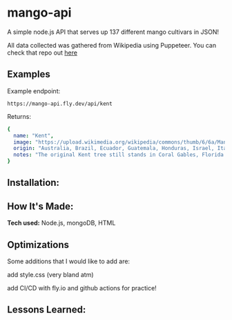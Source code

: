 # mango-api

A simple node.js API that serves up 137 different mango cultivars in JSON!

All data collected was gathered from Wikipedia using Puppeteer. You can check that repo out [here](https://github.com/Srgiomndz/wiki-scraper)



## Examples

Example endpoint: 

```
https://mango-api.fly.dev/api/kent
```

Returns:

``` yaml
{
  name: "Kent",
  image: "https://upload.wikimedia.org/wikipedia/commons/thumb/6/6a/Mango_Kent_Asit_fs8.jpg/120px-Mango_Kent_Asit_fs8.jpg",
  origin: "Australia, Brazil, Ecuador, Guatemala, Honduras, Israel, Italy, Mexico, South Africa, United States",
  notes: "The original Kent tree still stands in Coral Gables, Florida (United States)"
}
```

## Installation:




## How It's Made:

**Tech used:** Node.js, mongoDB, HTML



## Optimizations

Some additions that I would like to add are:

add style.css (very bland atm)

add CI/CD with fly.io and github actions for practice!


## Lessons Learned:




